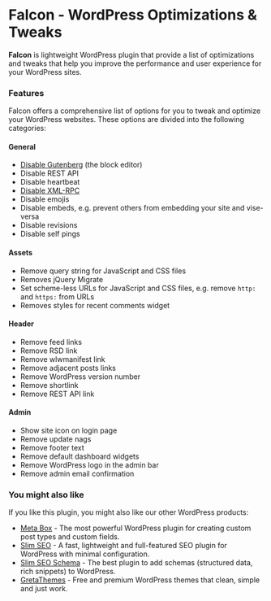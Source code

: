 # Falcon - WordPress Optimizations & Tweaks

**Falcon** is lightweight WordPress plugin that provide a list of optimizations and tweaks that help you improve the performance and user experience for your WordPress sites.

### Features

Falcon offers a comprehensive list of options for you to tweak and optimize your WordPress websites. These options are divided into the following categories:

#### General

- [Disable Gutenberg](https://metabox.io/disable-gutenberg-without-using-plugins/) (the block editor)
- Disable REST API
- Disable heartbeat
- [Disable XML-RPC](https://deluxeblogtips.com/disable-xml-rpc-wordpress/)
- Disable emojis
- Disable embeds, e.g. prevent others from embedding your site and vise-versa
- Disable revisions
- Disable self pings

#### Assets

- Remove query string for JavaScript and CSS files
- Removes jQuery Migrate
- Set scheme-less URLs for JavaScript and CSS files, e.g. remove `http:` and `https:` from URLs
- Removes styles for recent comments widget

#### Header

- Remove feed links
- Remove RSD link
- Remove wlwmanifest link
- Remove adjacent posts links
- Remove WordPress version number
- Remove shortlink
- Remove REST API link

#### Admin

- Show site icon on login page
- Remove update nags
- Remove footer text
- Remove default dashboard widgets
- Remove WordPress logo in the admin bar
- Remove admin email confirmation

### You might also like

If you like this plugin, you might also like our other WordPress products:

- [Meta Box](https://metabox.io) - The most powerful WordPress plugin for creating custom post types and custom fields.
- [Slim SEO](https://wpslimseo.com) - A fast, lightweight and full-featured SEO plugin for WordPress with minimal configuration.
- [Slim SEO Schema](https://wpslimseo.com/slim-seo-schema/) - The best plugin to add schemas (structured data, rich snippets) to WordPress.
- [GretaThemes](https://gretathemes.com) - Free and premium WordPress themes that clean, simple and just work.
